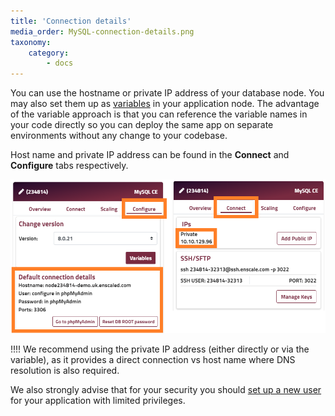 ```yaml
---
title: 'Connection details'
media_order: MySQL-connection-details.png
taxonomy:
    category:
        - docs
---
```


You can use the hostname or private IP address of your database node. You may also set them up as [variables](/features/environment-variables) in your application node. The advantage of the variable approach is that you can reference the variable names in your code directly so you can deploy the same app on separate environments without any change to your codebase.

Host name and private IP address can be found in the **Connect** and **Configure** tabs respectively.

![](MySQL-connection-details.png)

!!!! We recommend using the private IP address (either directly or via the variable), as it provides a direct connection vs host name where DNS resolution is also required.

We also strongly advise that for your security you should [set up a new user](/database-nodes/mariadb/user-creation) for your application with limited privileges.